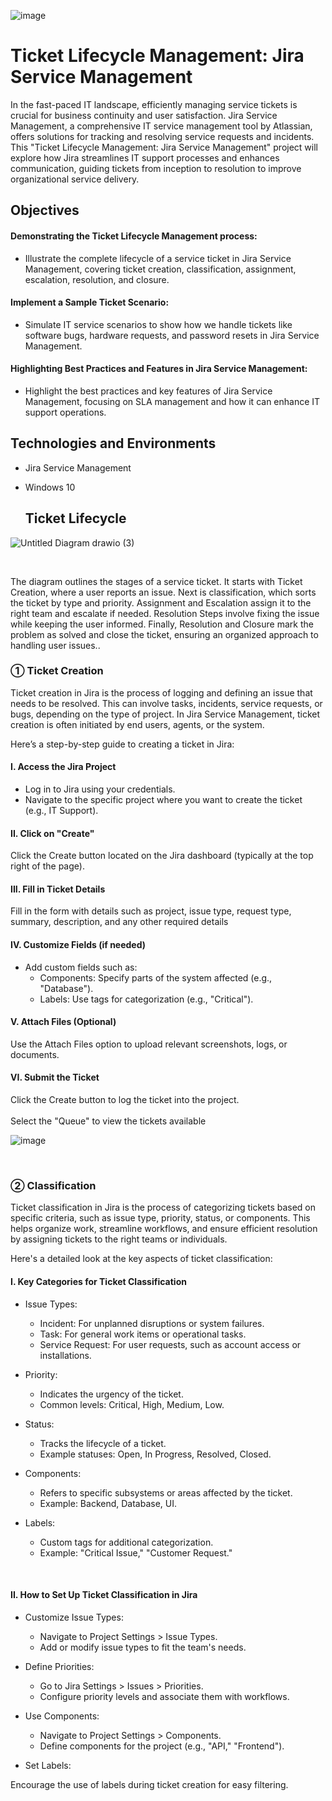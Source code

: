 ![image](https://github.com/user-attachments/assets/067718d7-7f9e-400e-9f0b-c36bc35dd1d0)
<h1>Ticket Lifecycle Management: Jira Service Management </h1>

<p>In the fast-paced IT landscape, efficiently managing service tickets is crucial for business continuity and user satisfaction. Jira Service Management, a comprehensive IT service management tool by Atlassian, offers solutions for tracking and resolving service requests and incidents. This "Ticket Lifecycle Management: Jira Service Management" project will explore how Jira streamlines IT support processes and enhances communication, guiding tickets from inception to resolution to improve organizational service delivery.</p>


<h2>Objectives</h2>

  
<h4>Demonstrating the Ticket Lifecycle Management process: </h4>

- Illustrate the complete lifecycle of a service ticket in Jira Service Management, covering ticket creation, classification, assignment, escalation, resolution, and closure.
  
<h4>Implement a Sample Ticket Scenario: </h4>

- Simulate IT service scenarios to show how we handle tickets like software bugs, hardware requests, and password resets in Jira Service Management.
  
<h4>Highlighting Best Practices and Features in Jira Service Management: </h4>

- Highlight the best practices and key features of Jira Service Management, focusing on SLA management and how it can enhance IT support operations.




<h2>Technologies and Environments</h2>

- Jira Service Management 
- Windows 10

  <h2>Ticket Lifecycle</h2>
  
![Untitled Diagram drawio (3)](https://github.com/user-attachments/assets/99514443-0931-4698-94ff-4b2a5ce8f9b3)



<br>

<p>The diagram outlines the stages of a service ticket. It starts with Ticket Creation, where a user reports an issue. Next is classification, which sorts the ticket by type and priority. Assignment and Escalation assign it to the right team and escalate if needed. Resolution Steps involve fixing the issue while keeping the user informed. Finally, Resolution and Closure mark the problem as solved and close the ticket, ensuring an organized approach to handling user issues..</p>


<h3>&#9312; Ticket Creation</h3>


<p>Ticket creation in Jira is the process of logging and defining an issue that needs to be resolved. This can involve tasks, incidents, service requests, or bugs, depending on the type of project. In Jira Service Management, ticket creation is often initiated by end users, agents, or the system.</p>

Here’s a step-by-step guide to creating a ticket in Jira:

<h4>I. Access the Jira Project</h4>

- Log in to Jira using your credentials.
- Navigate to the specific project where you want to create the ticket (e.g., IT Support).

<h4>II. Click on "Create"</h4>

 Click the Create button located on the Jira dashboard (typically at the top right of the page).
  
<h4>III. Fill in Ticket Details</h4>

Fill in the form with details such as project, issue type, request type, summary, description, and any other required details
  

<h4>IV. Customize Fields (if needed)</h4>
   
- Add custom fields such as:
   - Components: Specify parts of the system affected (e.g., "Database").
   - Labels: Use tags for categorization (e.g., "Critical").

     
<h4>V. Attach Files (Optional)</h4>
Use the Attach Files option to upload relevant screenshots, logs, or documents.

<h4>VI. Submit the Ticket</h4>
Click the Create button to log the ticket into the project.

<br>
<br>
Select the "Queue" to view the tickets available

<br>


![image](https://github.com/user-attachments/assets/c7242633-b910-4fbf-96f4-348e77f8330c)

<br>
<h3>&#9313; Classification </h3>

<p>Ticket classification in Jira is the process of categorizing tickets based on specific criteria, such as issue type, priority, status, or components. This helps organize work, streamline workflows, and ensure efficient resolution by assigning tickets to the right teams or individuals. 
  
Here's a detailed look at the key aspects of ticket classification:</p>


<h4>I. Key Categories for Ticket Classification</h4>

- Issue Types:
   - Incident: For unplanned disruptions or system failures.
   - Task: For general work items or operational tasks.
   - Service Request: For user requests, such as account access or installations.

- Priority:
  
  - Indicates the urgency of the ticket.
  - Common levels: Critical, High, Medium, Low.

- Status:
  
  - Tracks the lifecycle of a ticket.
  - Example statuses: Open, In Progress, Resolved, Closed.

- Components:
  
  - Refers to specific subsystems or areas affected by the ticket.
  - Example: Backend, Database, UI.

- Labels:
  
  - Custom tags for additional categorization.
  - Example: "Critical Issue," "Customer Request."
    
<br>

<h4>II. How to Set Up Ticket Classification in Jira</h4>

- Customize Issue Types:
  - Navigate to Project Settings > Issue Types.
  - Add or modify issue types to fit the team's needs.
    
- Define Priorities:
  - Go to Jira Settings > Issues > Priorities.
  - Configure priority levels and associate them with workflows.
    
- Use Components:
  - Navigate to Project Settings > Components.
  - Define components for the project (e.g., "API," "Frontend").
    
- Set Labels:

Encourage the use of labels during ticket creation for easy filtering.
